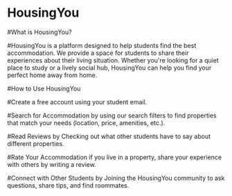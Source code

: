 # HousingYou

#What is HousingYou?

#HousingYou is a platform designed to help students find the best accommodation. We provide a space for students to share their experiences about their living situation. Whether you're looking for a quiet place to study or a lively social hub, HousingYou can help you find your perfect home away from home.

#How to Use HousingYou

#Create a free account using your student email.

#Search for Accommodation by using our search filters to find properties that match your needs (location, price, amenities, etc.).

#Read Reviews by Checking out what other students have to say about different properties.

#Rate Your Accommodation if you live in a property, share your experience with others by writing a review.

#Connect with Other Students by Joining the HousingYou community to ask questions, share tips, and find roommates.
